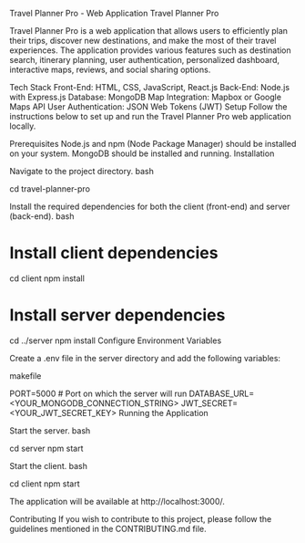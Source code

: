 Travel Planner Pro - Web Application
Travel Planner Pro

Travel Planner Pro is a web application that allows users to efficiently plan their trips, discover new destinations, and make the most of their travel experiences. The application provides various features such as destination search, itinerary planning, user authentication, personalized dashboard, interactive maps, reviews, and social sharing options.

Tech Stack
Front-End: HTML, CSS, JavaScript, React.js
Back-End: Node.js with Express.js
Database: MongoDB
Map Integration: Mapbox or Google Maps API
User Authentication: JSON Web Tokens (JWT)
Setup
Follow the instructions below to set up and run the Travel Planner Pro web application locally.

Prerequisites
Node.js and npm (Node Package Manager) should be installed on your system.
MongoDB should be installed and running.
Installation


Navigate to the project directory.
bash

cd travel-planner-pro

Install the required dependencies for both the client (front-end) and server (back-end).
bash

# Install client dependencies
cd client
npm install

# Install server dependencies
cd ../server
npm install
Configure Environment Variables

Create a .env file in the server directory and add the following variables:

makefile

PORT=5000           # Port on which the server will run
DATABASE_URL=<YOUR_MONGODB_CONNECTION_STRING>
JWT_SECRET=<YOUR_JWT_SECRET_KEY>
Running the Application

Start the server.
bash

cd server
npm start

Start the client.
bash

cd client
npm start

The application will be available at http://localhost:3000/.

Contributing
If you wish to contribute to this project, please follow the guidelines mentioned in the CONTRIBUTING.md file.
